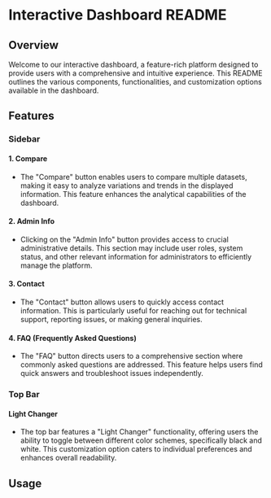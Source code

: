 # Interactive Dashboard README

## Overview

Welcome to our interactive dashboard, a feature-rich platform designed to provide users with a comprehensive and intuitive experience. This README outlines the various components, functionalities, and customization options available in the dashboard.

## Features

### Sidebar

#### 1. Compare

- The "Compare" button enables users to compare multiple datasets, making it easy to analyze variations and trends in the displayed information. This feature enhances the analytical capabilities of the dashboard.

#### 2. Admin Info

- Clicking on the "Admin Info" button provides access to crucial administrative details. This section may include user roles, system status, and other relevant information for administrators to efficiently manage the platform.

#### 3. Contact

- The "Contact" button allows users to quickly access contact information. This is particularly useful for reaching out for technical support, reporting issues, or making general inquiries.

#### 4. FAQ (Frequently Asked Questions)

- The "FAQ" button directs users to a comprehensive section where commonly asked questions are addressed. This feature helps users find quick answers and troubleshoot issues independently.

### Top Bar

#### Light Changer

- The top bar features a "Light Changer" functionality, offering users the ability to toggle between different color schemes, specifically black and white. This customization option caters to individual preferences and enhances overall readability.

## Usage
